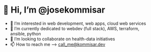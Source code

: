 # 👋 Hi, I’m @josekommisar

- 👀 I’m interested in web development, web apps, cloud web services
- 🌱 I’m currently dedicated to webdev (full stack), AWS, terraform, ansible, python
- 💞️ I’m looking to collaborate on health-data initiatives
- 📫 How to reach me --> call_me@kommisar.dev

<!---
josekommisar/josekommisar is a ✨ special ✨ repository because its `README.md` (this file) appears on your GitHub profile.
You can click the Preview link to take a look at your changes.
--->
